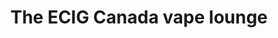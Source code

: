 ---
title: "The ECIG Canada vape lounge"
url: /surrey/the-ecig-canada-vape-lounge/
shop: e-cigarette
---